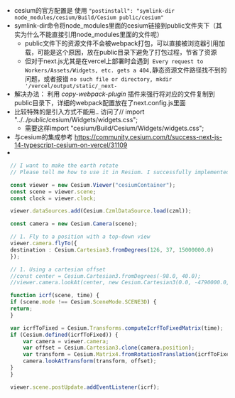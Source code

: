 * cesium的官方配置是 使用 `"postinstall": "symlink-dir node_modules/cesium/Build/Cesium public/cesium"`
* symlink-dir命令将node_modules里面的cesium链接到public文件夹下（其实为什么不能直接引用node_modules里面的文件呢）
  * public文件下的资源文件不会被webpack打包，可以直接被浏览器引用加载，可能是这个原因，放在public目录下避免了打包过程，节省了资源
  * 但对于next.js尤其是在vercel上部署时会遇到` Every request to Workers/Assets/Widgets, etc. gets a 404,`静态资源文件路径找不到的问题，或者报错   `no such file or directory, mkdir '/vercel/output/static/_next- `
* 解决办法： 利用 *copy-webpack-plugin* 插件来强行将对应的文件复制到public目录下，详细的webpack配置放在了next.config.js里面
* 比较特殊的是引入方式不能用.. 访问了// import "../../public/cesium/Widgets/widgets.css";
  * 需要这样import "cesium/Build/Cesium/Widgets/widgets.css";
* 与cesium的集成参考 https://community.cesium.com/t/success-next-js-14-typescript-cesium-on-vercel/31109
* 
```ts
  // I want to make the earth rotate
  // Please tell me how to use it in Resium. I successfully implemented this code in CesiumJS's sandcastle, but I can't do it in Resium. Please help.

  const viewer = new Cesium.Viewer("cesiumContainer");
  const scene = viewer.scene;
  const clock = viewer.clock;

  viewer.dataSources.add(Cesium.CzmlDataSource.load(czml));

  const camera = new Cesium.Camera(scene);

  // 1. Fly to a position with a top-down view
  viewer.camera.flyTo({
  destination : Cesium.Cartesian3.fromDegrees(126, 37, 15000000.0)
  });

  // 1. Using a cartesian offset
  //const center = Cesium.Cartesian3.fromDegrees(-98.0, 40.0);
  //viewer.camera.lookAt(center, new Cesium.Cartesian3(0.0, -4790000.0, 3930000.0));

  function icrf(scene, time) {
  if (scene.mode !== Cesium.SceneMode.SCENE3D) {
  return;
  }

  var icrfToFixed = Cesium.Transforms.computeIcrfToFixedMatrix(time);
  if (Cesium.defined(icrfToFixed)) {
      var camera = viewer.camera;
      var offset = Cesium.Cartesian3.clone(camera.position);
      var transform = Cesium.Matrix4.fromRotationTranslation(icrfToFixed);
      camera.lookAtTransform(transform, offset);
  }
  }

  viewer.scene.postUpdate.addEventListener(icrf);

```